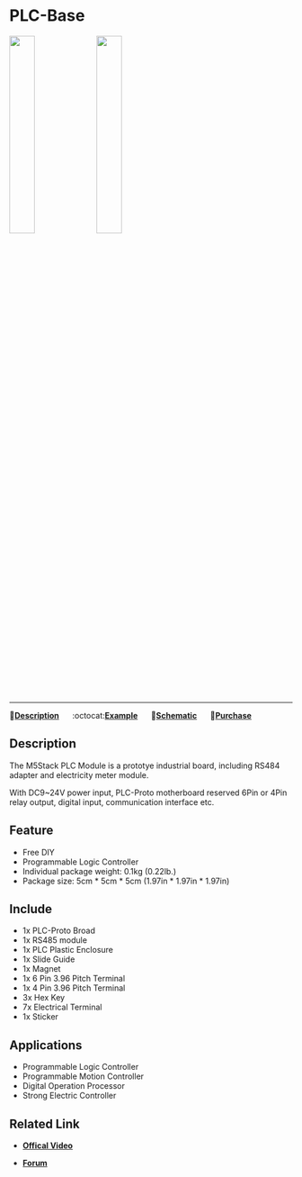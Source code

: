 # PLC-Base

<img src="assets/img/product_pics/module/module_plc_01.png" width="30%" height="30%"> <img src="assets/img/product_pics/module/module_plc_02.png" width="30%" height="30%">

***

:memo:**[Description](#Description)**&nbsp;&nbsp;&nbsp;&nbsp;&nbsp;&nbsp;:octocat:**[Example](#Example)**&nbsp;&nbsp;&nbsp;&nbsp;&nbsp;&nbsp;:electric_plug:**[Schematic](#Schematic)**&nbsp;&nbsp;&nbsp;&nbsp;&nbsp;&nbsp;🛒**[Purchase](https://www.aliexpress.com/store/product/M5Stack-PLC-Proto-Industrial-Board-Module-Contains-RS485-ACS712-5B-Programmable-Logic-Controller-Relay-with-Magnet/3226069_32874916056.html?spm=2114.12010615.8148356.2.4c5b68a1WZ8sjd)**

## Description

The M5Stack PLC Module is a prototye industrial board, including RS484
adapter and electricity meter module.

With DC9~24V power input, PLC-Proto motherboard reserved 6Pin or 4Pin
relay output, digital input, communication interface etc.

## Feature

-  Free DIY
-  Programmable Logic Controller
-  Individual package weight: 0.1kg (0.22lb.)
-  Package size: 5cm \* 5cm \* 5cm (1.97in \* 1.97in \* 1.97in)

## Include

-  1x PLC-Proto Broad
-  1x RS485 module
-  1x PLC Plastic Enclosure
-  1x Slide Guide
-  1x Magnet
-  1x 6 Pin 3.96 Pitch Terminal
-  1x 4 Pin 3.96 Pitch Terminal
-  3x Hex Key
-  7x Electrical Terminal
-  1x Sticker

## Applications

-  Programmable Logic Controller
-  Programmable Motion Controller
-  Digital Operation Processor
-  Strong Electric Controller

## Related Link

- **[Offical Video](https://www.youtube.com/channel/UCozgFVglWYQXbvTmGyS739w)**

- **[Forum](http://forum.m5stack.com/)**
